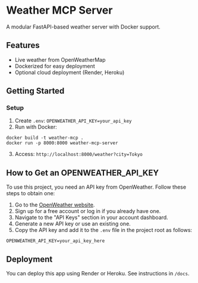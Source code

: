# Weather MCP Server

A modular FastAPI-based weather server with Docker support.

## Features
- Live weather from OpenWeatherMap
- Dockerized for easy deployment
- Optional cloud deployment (Render, Heroku)

## Getting Started

### Setup

1. Create `.env`:
`OPENWEATHER_API_KEY=your_api_key`
2. Run with Docker:
```
docker build -t weather-mcp .
docker run -p 8000:8000 weather-mcp-server
```
3. Access:
`http://localhost:8000/weather?city=Tokyo`

## How to Get an OPENWEATHER_API_KEY

To use this project, you need an API key from OpenWeather. Follow these steps to obtain one:

1. Go to the [OpenWeather website](https://openweathermap.org/).
2. Sign up for a free account or log in if you already have one.
3. Navigate to the "API Keys" section in your account dashboard.
4. Generate a new API key or use an existing one.
5. Copy the API key and add it to the `.env` file in the project root as follows:

```
OPENWEATHER_API_KEY=your_api_key_here
```

## Deployment

You can deploy this app using Render or Heroku. See instructions in `/docs`.